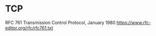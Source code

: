# TCP

RFC 761 Transmission Control Protocol, January 1980
https://www.rfc-editor.org/rfc/rfc761.txt
